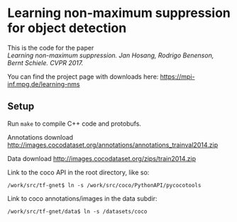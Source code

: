 # Learning non-maximum suppression for object detection

This is the code for the paper  
_Learning non-maximum suppression. Jan Hosang, Rodrigo Benenson, Bernt Schiele. CVPR 2017._

You can find the project page with downloads here: https://mpi-inf.mpg.de/learning-nms

## Setup

Run `make` to compile C++ code and protobufs.

Annotations download
http://images.cocodataset.org/annotations/annotations_trainval2014.zip

Data download
http://images.cocodataset.org/zips/train2014.zip


Link to the coco API in the root directory, like so:
```
/work/src/tf-gnet$ ln -s /work/src/coco/PythonAPI/pycocotools
```

Link to coco annotations/images in the data subdir:
```
/work/src/tf-gnet/data$ ln -s /datasets/coco
```

